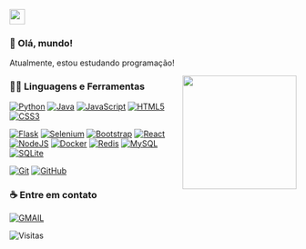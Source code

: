 <p align="left">
  <img src="https://user-images.githubusercontent.com/5679180/79618120-0daffb80-80be-11ea-819e-d2b0fa904d07.gif" width="27px">
</p>

### 👋 Olá, mundo!
Atualmente, estou estudando programação!

<img align='right' src='https://user-images.githubusercontent.com/5713670/87202985-820dcb80-c2b6-11ea-9f56-7ec461c497c3.gif' width='200"'>

### 👨‍💻 Linguagens e Ferramentas
[![Python](https://img.shields.io/badge/-Python-black?style=flat&logo=python&link=https://github.com/joojdev)](https://github.com/joojdev) 
[![Java](https://img.shields.io/badge/Java-orange?style=flat&logo=java&logoColor=white&link=https://github.com/joojdev)](https://github.com/joojdev) 
[![JavaScript](https://img.shields.io/badge/-JavaScript-black?style=flat&logo=javascript&link=https://github.com/joojdev)](https://github.com/joojdev) 
[![HTML5](https://img.shields.io/badge/-HTML5-E34F26?style=flat&logo=html5&logoColor=white&link=https://github.com/joojdev)](https://github.com/joojdev) 
[![CSS3](https://img.shields.io/badge/-CSS3-1572B6?style=flat&logo=css3&link=https://github.com/joojdev)](https://github.com/joojdev) 

[![Flask](https://img.shields.io/badge/-Flask-blue?style=flat&logo=flask&link=https://github.com/joojdev)](https://github.com/joojdev) 
[![Selenium](https://img.shields.io/badge/-Selenium-white?style=flat&logo=selenium&link=https://github.com/joojdev)](https://github.com/joojdev) 
[![Bootstrap](https://img.shields.io/badge/-Bootstrap-563D7C?style=flat&logo=bootstrap&link=https://github.com/joojdev)](https://github.com/joojdev) 
[![React](https://img.shields.io/badge/-React-black?style=flat&logo=react&link=https://github.com/joojdev)](https://github.com/joojdev) 
[![NodeJS](https://img.shields.io/badge/-NodeJS-black?style=flat&logo=Node.js&link=https://github.com/joojdev)](https://github.com/joojdev) 
[![Docker](https://img.shields.io/badge/-Docker-black?style=flat&logo=docker&link=https://github.com/joojdev)](https://github.com/joojdev) 
[![Redis](https://img.shields.io/badge/-Redis-black?style=flat&logo=redis&link=https://github.com/joojdev)](https://github.com/joojdev) 
[![MySQL](https://img.shields.io/badge/-MySQL-black?style=flat&logo=mysql&link=https://github.com/joojdev)](https://github.com/joojdev) 
[![SQLite](https://img.shields.io/badge/-SQLite-blue?style=flat&logo=sqlite&link=https%3A%2F%2Fgithub.com%2Fjoojdev)](https://github.com/joojdev) 

[![Git](https://img.shields.io/badge/-Git-black?style=flat&logo=git&link=https://github.com/joojdev)](https://github.com/joojdev) 
[![GitHub](https://img.shields.io/badge/-GitHub-181717?style=flat&logo=github&link=https://github.com/joojdev)](https://github.com/joojdev) 

<!--
### 🏆 Github
![My Github Status](https://github-readme-stats.vercel.app/api?username=joojdev&show_icons=true&hide_border=true)
-->

### ☕ Entre em contato
[![GMAIL](https://img.shields.io/badge/Gmail-jvpiovezan2905%40gmail.com-white?style=flat&logo=gmail&link=mailto:jvpiovezan2905@gmail.com)](mailto:jvpiovezan2905@gmail.com)

![Visitas](https://hit.yhype.me/github/profile?user_id=96006422)
